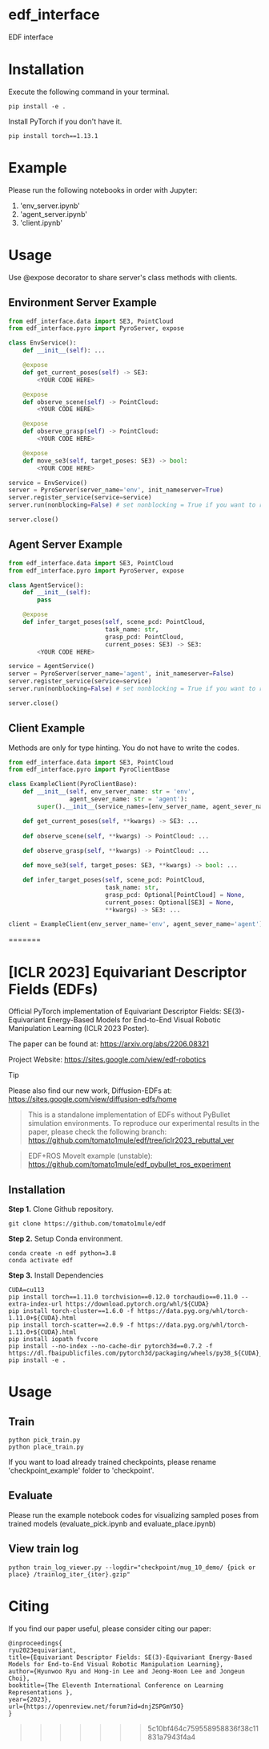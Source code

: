 
# edf_interface
EDF interface

# Installation
Execute the following command in your terminal.
```shell
pip install -e .
```
Install PyTorch if you don't have it.
```shell
pip install torch==1.13.1
```

# Example
Please run the following notebooks in order with Jupyter:
1. 'env_server.ipynb'
2. 'agent_server.ipynb'
3. 'client.ipynb'

# Usage
Use @expose decorator to share server's class methods with clients.

## Environment Server Example
```python
from edf_interface.data import SE3, PointCloud
from edf_interface.pyro import PyroServer, expose

class EnvService():
    def __init__(self): ...

    @expose
    def get_current_poses(self) -> SE3: 
        <YOUR CODE HERE>

    @expose
    def observe_scene(self) -> PointCloud: 
        <YOUR CODE HERE>

    @expose
    def observe_grasp(self) -> PointCloud: 
        <YOUR CODE HERE>

    @expose
    def move_se3(self, target_poses: SE3) -> bool: 
        <YOUR CODE HERE>

service = EnvService()
server = PyroServer(server_name='env', init_nameserver=True)
server.register_service(service=service)
server.run(nonblocking=False) # set nonblocking = True if you want to run server in another thread.

server.close()
```

## Agent Server Example
```python
from edf_interface.data import SE3, PointCloud
from edf_interface.pyro import PyroServer, expose

class AgentService():
    def __init__(self):
        pass

    @expose
    def infer_target_poses(self, scene_pcd: PointCloud, 
                           task_name: str,
                           grasp_pcd: PointCloud,
                           current_poses: SE3) -> SE3: 
        <YOUR CODE HERE>

service = AgentService()
server = PyroServer(server_name='agent', init_nameserver=False)
server.register_service(service=service)
server.run(nonblocking=False) # set nonblocking = True if you want to run server in another thread.

server.close()
```

## Client Example
Methods are only for type hinting. You do not have to write the codes.
```python
from edf_interface.data import SE3, PointCloud
from edf_interface.pyro import PyroClientBase

class ExampleClient(PyroClientBase):
    def __init__(self, env_server_name: str = 'env',
                 agent_sever_name: str = 'agent'):
        super().__init__(service_names=[env_server_name, agent_sever_name])

    def get_current_poses(self, **kwargs) -> SE3: ... 
    
    def observe_scene(self, **kwargs) -> PointCloud: ...
    
    def observe_grasp(self, **kwargs) -> PointCloud: ...

    def move_se3(self, target_poses: SE3, **kwargs) -> bool: ...

    def infer_target_poses(self, scene_pcd: PointCloud, 
                           task_name: str,
                           grasp_pcd: Optional[PointCloud] = None,
                           current_poses: Optional[SE3] = None, 
                           **kwargs) -> SE3: ...

client = ExampleClient(env_server_name='env', agent_sever_name='agent')
```
=======
# [ICLR 2023] Equivariant Descriptor Fields (EDFs)

Official PyTorch implementation of Equivariant Descriptor Fields: SE(3)-Equivariant Energy-Based Models for End-to-End Visual Robotic Manipulation Learning (ICLR 2023 Poster).

The paper can be found at: https://arxiv.org/abs/2206.08321

Project Website: https://sites.google.com/view/edf-robotics

> [!TIP]
> Please also find our new work, Diffusion-EDFs at: https://sites.google.com/view/diffusion-edfs/home

> This is a standalone implementation of EDFs without PyBullet simulation environments. To reproduce our experimental results in the paper, please check the following branch:  https://github.com/tomato1mule/edf/tree/iclr2023_rebuttal_ver

> EDF+ROS MoveIt example (unstable): https://github.com/tomato1mule/edf_pybullet_ros_experiment


## Installation

**Step 1.** Clone Github repository.
```shell
git clone https://github.com/tomato1mule/edf
```

**Step 2.** Setup Conda environment.
```shell
conda create -n edf python=3.8
conda activate edf
```

**Step 3.** Install Dependencies
```shell
CUDA=cu113
pip install torch==1.11.0 torchvision==0.12.0 torchaudio==0.11.0 --extra-index-url https://download.pytorch.org/whl/${CUDA}
pip install torch-cluster==1.6.0 -f https://data.pyg.org/whl/torch-1.11.0+${CUDA}.html
pip install torch-scatter==2.0.9 -f https://data.pyg.org/whl/torch-1.11.0+${CUDA}.html
pip install iopath fvcore
pip install --no-index --no-cache-dir pytorch3d==0.7.2 -f https://dl.fbaipublicfiles.com/pytorch3d/packaging/wheels/py38_${CUDA}_pyt1110/download.html
pip install -e .
```

# Usage
## Train
```shell
python pick_train.py
python place_train.py
```

If you want to load already trained checkpoints, please rename 'checkpoint_example' folder to 'checkpoint'.
## Evaluate
Please run the example notebook codes for visualizing sampled poses from trained models (evaluate_pick.ipynb and evaluate_place.ipynb)

## View train log
```shell
python train_log_viewer.py --logdir="checkpoint/mug_10_demo/ {pick or place} /trainlog_iter_{iter}.gzip"
```

# Citing
If you find our paper useful, please consider citing our paper:
```
@inproceedings{
ryu2023equivariant,
title={Equivariant Descriptor Fields: SE(3)-Equivariant Energy-Based Models for End-to-End Visual Robotic Manipulation Learning},
author={Hyunwoo Ryu and Hong-in Lee and Jeong-Hoon Lee and Jongeun Choi},
booktitle={The Eleventh International Conference on Learning Representations },
year={2023},
url={https://openreview.net/forum?id=dnjZSPGmY5O}
}
```



>>>>>>> 5c10bf464c759558958836f38c11831a7943f4a4
